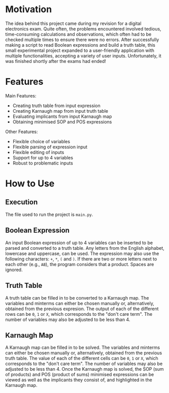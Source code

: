 # Motivation

The idea behind this project came during my revision for a digital electronics exam. Quite often, the problems encountered involved tedious, time-consuming calculations and observations, which often had to be checked multiple times to ensure there were no errors. After successfully making a script to read Boolean expressions and build a truth table, this small experimental project expanded to a user-friendly application with multiple functionalities, accepting a variety of user inputs. Unfortunately, it was finished shortly after the exams had ended!

# Features

Main Features:

* Creating truth table from input expression
* Creating Karnaugh map from input truth table
* Evaluating implicants from input Karnaugh map
* Obtaining minimised SOP and POS expressions

Other Features:

* Flexible choice of variables
* Flexible parsing of expression input
* Flexible editing of inputs
* Support for up to 4 variables
* Robust to problematic inputs

# How to Use

## Execution

The file used to run the project is ``main.py``.

## Boolean Expression

An input Boolean expression of up to 4 variables can be inserted to be parsed and converted to a truth table. Any letters from the English alphabet, lowercase and uppercase, can be used. The expression may also use the following characters: ``+``, ``*``, ``(`` and ``)``. If there are two or more letters next to each other (e.g., ``AB``), the program considers that a product. Spaces are ignored.

## Truth Table

A truth table can be filled in to be converted to a Karnaugh map. The variables and minterms can either be chosen manually or, alternatively, obtained from the previous expresion. The output of each of the different rows can be ``0``, ``1`` or ``X``, which corresponds to the "don't care term". The number of variables may also be adjusted to be less than 4.

## Karnaugh Map

A Karnaugh map can be filled in to be solved. The variables and minterms can either be chosen manually or, alternatively, obtained from the previous truth table. The value of each of the different cells can be ``0``, ``1`` or ``X``, which corresponds to the "don't care term". The number of variables may also be adjusted to be less than 4. Once the Karnaugh map is solved, the SOP (sum of products) and POS (product of sums) minimised expressions can be viewed as well as the implicants they consist of, and highlighted in the Karnaugh map.
